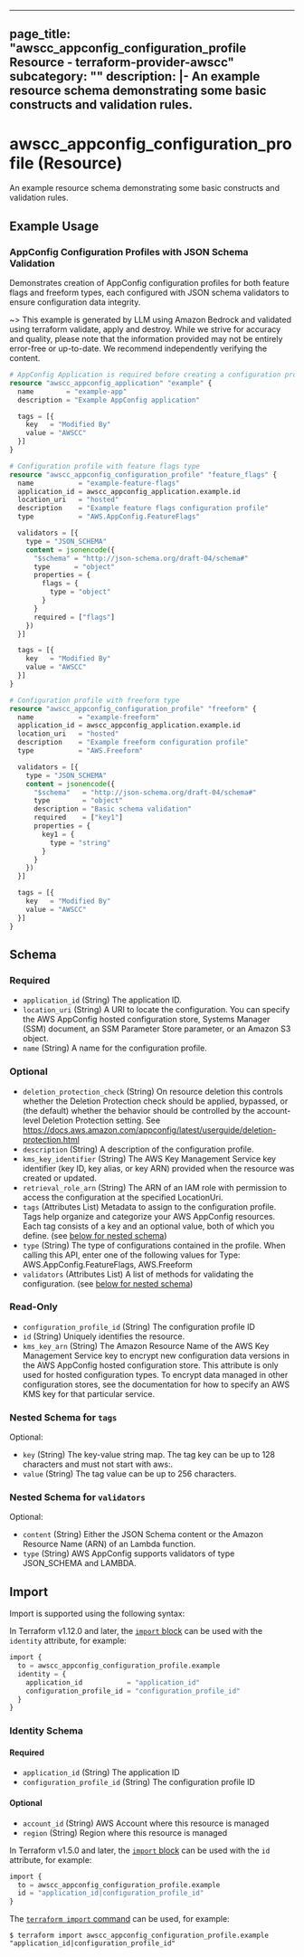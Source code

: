
---
page_title: "awscc_appconfig_configuration_profile Resource - terraform-provider-awscc"
subcategory: ""
description: |-
  An example resource schema demonstrating some basic constructs and validation rules.
---

# awscc_appconfig_configuration_profile (Resource)

An example resource schema demonstrating some basic constructs and validation rules.

## Example Usage

### AppConfig Configuration Profiles with JSON Schema Validation

Demonstrates creation of AppConfig configuration profiles for both feature flags and freeform types, each configured with JSON schema validators to ensure configuration data integrity.

~> This example is generated by LLM using Amazon Bedrock and validated using terraform validate, apply and destroy. While we strive for accuracy and quality, please note that the information provided may not be entirely error-free or up-to-date. We recommend independently verifying the content.

```terraform
# AppConfig Application is required before creating a configuration profile
resource "awscc_appconfig_application" "example" {
  name        = "example-app"
  description = "Example AppConfig application"

  tags = [{
    key   = "Modified By"
    value = "AWSCC"
  }]
}

# Configuration profile with feature flags type
resource "awscc_appconfig_configuration_profile" "feature_flags" {
  name           = "example-feature-flags"
  application_id = awscc_appconfig_application.example.id
  location_uri   = "hosted"
  description    = "Example feature flags configuration profile"
  type           = "AWS.AppConfig.FeatureFlags"

  validators = [{
    type = "JSON_SCHEMA"
    content = jsonencode({
      "$schema" = "http://json-schema.org/draft-04/schema#"
      type      = "object"
      properties = {
        flags = {
          type = "object"
        }
      }
      required = ["flags"]
    })
  }]

  tags = [{
    key   = "Modified By"
    value = "AWSCC"
  }]
}

# Configuration profile with freeform type
resource "awscc_appconfig_configuration_profile" "freeform" {
  name           = "example-freeform"
  application_id = awscc_appconfig_application.example.id
  location_uri   = "hosted"
  description    = "Example freeform configuration profile"
  type           = "AWS.Freeform"

  validators = [{
    type = "JSON_SCHEMA"
    content = jsonencode({
      "$schema"   = "http://json-schema.org/draft-04/schema#"
      type        = "object"
      description = "Basic schema validation"
      required    = ["key1"]
      properties = {
        key1 = {
          type = "string"
        }
      }
    })
  }]

  tags = [{
    key   = "Modified By"
    value = "AWSCC"
  }]
}
```

<!-- schema generated by tfplugindocs -->
## Schema

### Required

- `application_id` (String) The application ID.
- `location_uri` (String) A URI to locate the configuration. You can specify the AWS AppConfig hosted configuration store, Systems Manager (SSM) document, an SSM Parameter Store parameter, or an Amazon S3 object.
- `name` (String) A name for the configuration profile.

### Optional

- `deletion_protection_check` (String) On resource deletion this controls whether the Deletion Protection check should be applied, bypassed, or (the default) whether the behavior should be controlled by the account-level Deletion Protection setting. See https://docs.aws.amazon.com/appconfig/latest/userguide/deletion-protection.html
- `description` (String) A description of the configuration profile.
- `kms_key_identifier` (String) The AWS Key Management Service key identifier (key ID, key alias, or key ARN) provided when the resource was created or updated.
- `retrieval_role_arn` (String) The ARN of an IAM role with permission to access the configuration at the specified LocationUri.
- `tags` (Attributes List) Metadata to assign to the configuration profile. Tags help organize and categorize your AWS AppConfig resources. Each tag consists of a key and an optional value, both of which you define. (see [below for nested schema](#nestedatt--tags))
- `type` (String) The type of configurations contained in the profile. When calling this API, enter one of the following values for Type: AWS.AppConfig.FeatureFlags, AWS.Freeform
- `validators` (Attributes List) A list of methods for validating the configuration. (see [below for nested schema](#nestedatt--validators))

### Read-Only

- `configuration_profile_id` (String) The configuration profile ID
- `id` (String) Uniquely identifies the resource.
- `kms_key_arn` (String) The Amazon Resource Name of the AWS Key Management Service key to encrypt new configuration data versions in the AWS AppConfig hosted configuration store. This attribute is only used for hosted configuration types. To encrypt data managed in other configuration stores, see the documentation for how to specify an AWS KMS key for that particular service.

<a id="nestedatt--tags"></a>
### Nested Schema for `tags`

Optional:

- `key` (String) The key-value string map. The tag key can be up to 128 characters and must not start with aws:.
- `value` (String) The tag value can be up to 256 characters.


<a id="nestedatt--validators"></a>
### Nested Schema for `validators`

Optional:

- `content` (String) Either the JSON Schema content or the Amazon Resource Name (ARN) of an Lambda function.
- `type` (String) AWS AppConfig supports validators of type JSON_SCHEMA and LAMBDA.

## Import

Import is supported using the following syntax:

In Terraform v1.12.0 and later, the [`import` block](https://developer.hashicorp.com/terraform/language/import) can be used with the `identity` attribute, for example:

```terraform
import {
  to = awscc_appconfig_configuration_profile.example
  identity = {
    application_id           = "application_id"
    configuration_profile_id = "configuration_profile_id"
  }
}
```

<!-- schema generated by tfplugindocs -->
### Identity Schema

#### Required

- `application_id` (String) The application ID
- `configuration_profile_id` (String) The configuration profile ID

#### Optional

- `account_id` (String) AWS Account where this resource is managed
- `region` (String) Region where this resource is managed

In Terraform v1.5.0 and later, the [`import` block](https://developer.hashicorp.com/terraform/language/import) can be used with the `id` attribute, for example:

```terraform
import {
  to = awscc_appconfig_configuration_profile.example
  id = "application_id|configuration_profile_id"
}
```

The [`terraform import` command](https://developer.hashicorp.com/terraform/cli/commands/import) can be used, for example:

```shell
$ terraform import awscc_appconfig_configuration_profile.example "application_id|configuration_profile_id"
```
